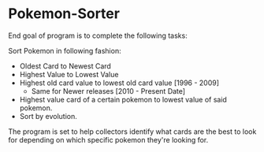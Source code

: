 # Pokemon-Sorter

End goal of program is to complete the following tasks:

Sort Pokemon in following fashion:
  - Oldest Card to Newest Card
  - Highest Value to Lowest Value
  - Highest old card value to lowest old card value [1996 - 2009]
    - Same for Newer releases [2010 - Present Date]
  - Highest value card of a certain pokemon to lowest value of said pokemon.
  - Sort by evolution.

The program is set to help collectors identify what cards are the best to look for depending on which specific pokemon they're looking for.
